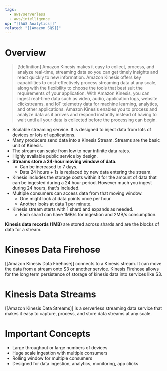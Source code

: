 ```yaml
---
tags:
  - aws/serverless
  - aws/intelligence
up: "[[AWS Analytics]]"
related: "[[Amazon SQS]]"
---
```

# Overview

>[!definition]
>Amazon Kinesis makes it easy to collect, process, and analyze real-time, streaming data so you can get timely insights and react quickly to new information. Amazon Kinesis offers key capabilities to cost-effectively process streaming data at any scale, along with the flexibility to choose the tools that best suit the requirements of your application. With Amazon Kinesis, you can ingest real-time data such as video, audio, application logs, website clickstreams, and IoT telemetry data for machine learning, analytics, and other applications. Amazon Kinesis enables you to process and analyze data as it arrives and respond instantly instead of having to wait until all your data is collected before the processing can begin.

- Scalable streaming service. It is designed to inject data from lots of devices or lots of applications.
- Many producers send data into a Kinesis Stream. Streams are the basic unit of Kinesis.
- The stream can scale from low to near infinite data rates.
- Highly available public service by design.
- **Streams store a 24-hour moving window of data**.
    - Can be increased to 7 days.
    - Data 24 hours + 1s is replaced by new data entering the stream.
- Kinesis includes the storage costs within it for the amount of data that can be ingested during a 24 hour period. However much you ingest during 24 hours, that's included.
- Multiple consumers can access data from that moving window.
    - One might look at data points once per hour
    - Another looks at data 1 per minute.
- Kinesis stream starts with 1 shard and expands as needed.
    - Each shard can have 1MB/s for ingestion and 2MB/s consumption.

**Kinesis data records (1MB)** are stored across shards and are the blocks of data for a stream.

# Kineses Data Firehose
[[Amazon Kinesis Data Firehose]] connects to a Kinesis stream. It can move the data from a stream onto S3 or another service. Kinesis Firehose allows for the long term persistence of storage of kinesis data into services like S3.

# Kinesis Data Streams
[[Amazon Kinesis Data Streams]] is a serverless streaming data service that makes it easy to capture, process, and store data streams at any scale.

# Important Concepts

-   Large throughput or large numbers of devices
-   Huge scale ingestion with multiple consumers
-   Rolling window for multiple consumers
-   Designed for data ingestion, analytics, monitoring, app clicks
